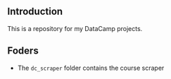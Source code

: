 ## Introduction
This is a repository for my DataCamp projects.

## Foders
* The `dc_scraper` folder contains the course scraper